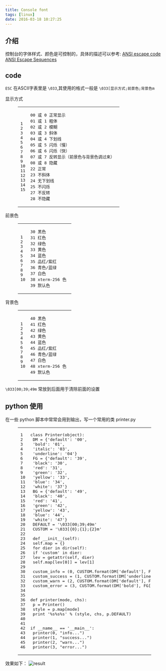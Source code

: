 ```yaml
---
title: Console font
tags: [linux]
date: 2016-03-18 10:27:25
---
```


## [](https://ly798.github.io/2016/03/18/Console-python-color/#u4ECB_u7ECD "介绍")介绍

控制台的字体样式、颜色是可控制的，具体的描述可以参考:
[ANSI escape code](https://en.wikipedia.org/wiki/ANSI_escape_code)
[ANSI Escape Sequences](http://www.isthe.com/chongo/tech/comp/ansi_escapes.html)
 <!-- more --> 

## [](https://ly798.github.io/2016/03/18/Console-python-color/#code "code")code

`ESC` 在ASCII字表里是 `\033`,其使用的格式一般是 `\033[显示方式;前景色;背景色m`

显示方式
<figure class="highlight cpp"><table><tr><td class="gutter"><pre><span class="line">1</span>
<span class="line">2</span>
<span class="line">3</span>
<span class="line">4</span>
<span class="line">5</span>
<span class="line">6</span>
<span class="line">7</span>
<span class="line">8</span>
<span class="line">9</span>
<span class="line">10</span>
<span class="line">11</span>
<span class="line">12</span>
<span class="line">13</span>
<span class="line">14</span>
<span class="line">15</span>
</pre></td><td class="code"><pre><span class="line"><span class="number">00</span> 或 <span class="number">0</span> 正常显示 </span>
<span class="line"><span class="number">01</span> 或 <span class="number">1</span> 粗体 </span>
<span class="line"><span class="number">02</span> 或 <span class="number">2</span> 模糊 </span>
<span class="line"><span class="number">03</span> 或 <span class="number">3</span> 斜体 </span>
<span class="line"><span class="number">04</span> 或 <span class="number">4</span> 下划线 </span>
<span class="line"><span class="number">05</span> 或 <span class="number">5</span> 闪烁（慢） </span>
<span class="line"><span class="number">06</span> 或 <span class="number">6</span> 闪烁（快） </span>
<span class="line"><span class="number">07</span> 或 <span class="number">7</span> 反转显示（前景色与背景色调过来） </span>
<span class="line"><span class="number">08</span> 或 <span class="number">8</span> 隐藏 </span>
<span class="line"><span class="number">22</span> 正常 </span>
<span class="line"><span class="number">23</span> 不斜体 </span>
<span class="line"><span class="number">24</span> 无下划线 </span>
<span class="line"><span class="number">25</span> 不闪烁 </span>
<span class="line"><span class="number">27</span> 不反转 </span>
<span class="line"><span class="number">28</span> 不隐藏</span>
</pre></td></tr></table></figure>

前景色
<figure class="highlight cpp"><table><tr><td class="gutter"><pre><span class="line">1</span>
<span class="line">2</span>
<span class="line">3</span>
<span class="line">4</span>
<span class="line">5</span>
<span class="line">6</span>
<span class="line">7</span>
<span class="line">8</span>
<span class="line">9</span>
<span class="line">10</span>
</pre></td><td class="code"><pre><span class="line"><span class="number">30</span> 黑色 </span>
<span class="line"><span class="number">31</span> 红色 </span>
<span class="line"><span class="number">32</span> 绿色 </span>
<span class="line"><span class="number">33</span> 黄色 </span>
<span class="line"><span class="number">34</span> 蓝色 </span>
<span class="line"><span class="number">35</span> 品红/紫红 </span>
<span class="line"><span class="number">36</span> 青色/蓝绿 </span>
<span class="line"><span class="number">37</span> 白色 </span>
<span class="line"><span class="number">38</span> xterm-<span class="number">256</span> 色 </span>
<span class="line"><span class="number">39</span> 默认色</span>
</pre></td></tr></table></figure>

背景色
<figure class="highlight cpp"><table><tr><td class="gutter"><pre><span class="line">1</span>
<span class="line">2</span>
<span class="line">3</span>
<span class="line">4</span>
<span class="line">5</span>
<span class="line">6</span>
<span class="line">7</span>
<span class="line">8</span>
<span class="line">9</span>
<span class="line">10</span>
</pre></td><td class="code"><pre><span class="line"><span class="number">40</span> 黑色 </span>
<span class="line"><span class="number">41</span> 红色 </span>
<span class="line"><span class="number">42</span> 绿色 </span>
<span class="line"><span class="number">43</span> 黄色 </span>
<span class="line"><span class="number">44</span> 蓝色 </span>
<span class="line"><span class="number">45</span> 品红/紫红 </span>
<span class="line"><span class="number">46</span> 青色/蓝绿 </span>
<span class="line"><span class="number">47</span> 白色 </span>
<span class="line"><span class="number">48</span> xterm-<span class="number">256</span> 色 </span>
<span class="line"><span class="number">49</span> 默认色</span>
</pre></td></tr></table></figure>

`\033[00;39;49m` 常放到后面用于清除前面的设置

## [](https://ly798.github.io/2016/03/18/Console-python-color/#python__u4F7F_u7528 "python 使用")python 使用

在一些 python 脚本中常常会用到输出，写一个常用的类
printer.py
<figure class="highlight python"><table><tr><td class="gutter"><pre><span class="line">1</span>
<span class="line">2</span>
<span class="line">3</span>
<span class="line">4</span>
<span class="line">5</span>
<span class="line">6</span>
<span class="line">7</span>
<span class="line">8</span>
<span class="line">9</span>
<span class="line">10</span>
<span class="line">11</span>
<span class="line">12</span>
<span class="line">13</span>
<span class="line">14</span>
<span class="line">15</span>
<span class="line">16</span>
<span class="line">17</span>
<span class="line">18</span>
<span class="line">19</span>
<span class="line">20</span>
<span class="line">21</span>
<span class="line">22</span>
<span class="line">23</span>
<span class="line">24</span>
<span class="line">25</span>
<span class="line">26</span>
<span class="line">27</span>
<span class="line">28</span>
<span class="line">29</span>
<span class="line">30</span>
<span class="line">31</span>
<span class="line">32</span>
<span class="line">33</span>
<span class="line">34</span>
<span class="line">35</span>
<span class="line">36</span>
<span class="line">37</span>
<span class="line">38</span>
<span class="line">39</span>
<span class="line">40</span>
<span class="line">41</span>
<span class="line">42</span>
<span class="line">43</span>
<span class="line">44</span>
<span class="line">45</span>
<span class="line">46</span>
</pre></td><td class="code"><pre><span class="line"><span class="class"><span class="keyword">class</span> <span class="title">Printer</span><span class="params">(object)</span>:</span></span>
<span class="line"> DM = &#123;<span class="string">'default'</span>: <span class="string">'00'</span>,</span>
<span class="line"> <span class="string">'bold'</span>: <span class="string">'01'</span>,</span>
<span class="line"> <span class="string">'italic'</span>: <span class="string">'03'</span>,</span>
<span class="line"> <span class="string">'underline'</span>: <span class="string">'04'</span>&#125;</span>
<span class="line"> FG = &#123;<span class="string">'default'</span>: <span class="string">'39'</span>,</span>
<span class="line"> <span class="string">'black'</span>: <span class="string">'30'</span>,</span>
<span class="line"> <span class="string">'red'</span>: <span class="string">'31'</span>,</span>
<span class="line"> <span class="string">'green'</span>: <span class="string">'32'</span>,</span>
<span class="line"> <span class="string">'yellow'</span>: <span class="string">'33'</span>,</span>
<span class="line"> <span class="string">'blue'</span>: <span class="string">'34'</span>,</span>
<span class="line"> <span class="string">'white'</span>: <span class="string">'37'</span>&#125;</span>
<span class="line"> BG = &#123;<span class="string">'default'</span>: <span class="string">'49'</span>,</span>
<span class="line"> <span class="string">'black'</span>: <span class="string">'40'</span>,</span>
<span class="line"> <span class="string">'red'</span>: <span class="string">'41'</span>,</span>
<span class="line"> <span class="string">'green'</span>: <span class="string">'42'</span>,</span>
<span class="line"> <span class="string">'yellow'</span>: <span class="string">'43'</span>,</span>
<span class="line"> <span class="string">'blue'</span>: <span class="string">'44'</span>,</span>
<span class="line"> <span class="string">'white'</span>: <span class="string">'47'</span>&#125;</span>
<span class="line"> DEFAULT = <span class="string">'\033[00;39;49m'</span></span>
<span class="line"> CUSTOM = <span class="string">'\033[&#123;0&#125;;&#123;1&#125;;&#123;2&#125;m'</span></span>
<span class="line"></span>
<span class="line"> <span class="function"><span class="keyword">def</span> <span class="title">__init__</span><span class="params">(self)</span>:</span></span>
<span class="line"> self.map = &#123;&#125;</span>
<span class="line"> <span class="keyword">for</span> dier <span class="keyword">in</span> dir(self):</span>
<span class="line"> <span class="keyword">if</span> <span class="string">'custom'</span> <span class="keyword">in</span> dier:</span>
<span class="line"> lev = getattr(self, dier)</span>
<span class="line"> self.map[lev[<span class="number">0</span>]] = lev[<span class="number">1</span>]</span>
<span class="line"></span>
<span class="line"> custom_info = (<span class="number">0</span>, CUSTOM.format(DM[<span class="string">'default'</span>], FG[<span class="string">'default'</span>], BG[<span class="string">'default'</span>]))</span>
<span class="line"> custom_success = (<span class="number">1</span>, CUSTOM.format(DM[<span class="string">'underline'</span>], FG[<span class="string">'default'</span>], BG[<span class="string">'green'</span>]))</span>
<span class="line"> custom_warn = (<span class="number">2</span>, CUSTOM.format(DM[<span class="string">'default'</span>], FG[<span class="string">'red'</span>], BG[<span class="string">'default'</span>]))</span>
<span class="line"> custom_error = (<span class="number">3</span>, CUSTOM.format(DM[<span class="string">'bold'</span>], FG[<span class="string">'red'</span>], BG[<span class="string">'default'</span>]))</span>
<span class="line"></span>
<span class="line"></span>
<span class="line"><span class="function"><span class="keyword">def</span> <span class="title">printer</span><span class="params">(mode, chs)</span>:</span></span>
<span class="line"> p = Printer()</span>
<span class="line"> style = p.map[mode]</span>
<span class="line"> <span class="keyword">print</span> <span class="string">'%s%s%s'</span> % (style, chs, p.DEFAULT)</span>
<span class="line"></span>
<span class="line"></span>
<span class="line"><span class="keyword">if</span> __name__ == <span class="string">'__main__'</span>:</span>
<span class="line"> printer(<span class="number">0</span>, <span class="string">"info..."</span>)</span>
<span class="line"> printer(<span class="number">1</span>, <span class="string">"success..."</span>)</span>
<span class="line"> printer(<span class="number">2</span>, <span class="string">"warn..."</span>)</span>
<span class="line"> printer(<span class="number">3</span>, <span class="string">"error..."</span>)</span>
</pre></td></tr></table></figure>

效果如下：
![result](2016-03-29-094522_323x90_scrot.png)
